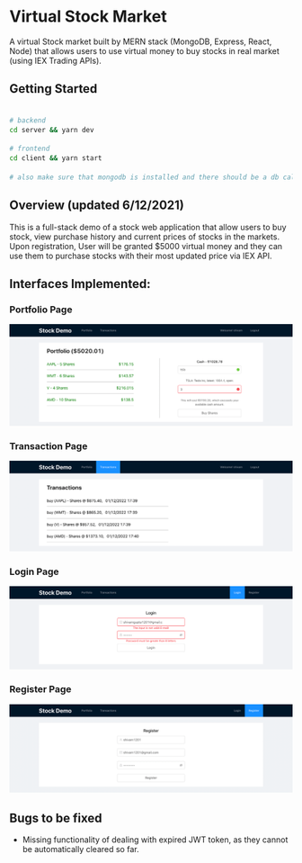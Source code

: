 # Virtual Stock Market

A virtual Stock market built by MERN stack (MongoDB, Express, React, Node) that allows users to use virtual money to buy stocks in real market (using IEX Trading APIs).<br>
<!-- Some dependencies used: Redux, Ant Design, axios, JWT WebToken, etc. -->

<!-- #### Online Demo https://virtual-stock-demo.herokuapp.com/ -->

## Getting Started
```bash

# backend
cd server && yarn dev

# frontend
cd client && yarn start 

# also make sure that mongodb is installed and there should be a db called ttp-test

```

## Overview (updated 6/12/2021)

This is a full-stack demo of a stock web application that allow users to buy stock, view purchase history and current prices of stocks in the markets. Upon registration, User will be granted $5000 virtual money and they can use them to purchase stocks with their most updated price via IEX API.

## Interfaces Implemented:

### Portfolio Page
![portfolio](https://github.com/shiv/Virtual-Stock-Market/blob/master/assets/portfolio.png)

### Transaction Page
![Transactions](https://github.com/shiv/Virtual-Stock-Market/blob/master/assets/transactions.png)

### Login Page
![Login](https://github.com/shiv/Virtual-Stock-Market/blob/master/assets/login.png)

### Register Page
![Register](https://github.com/shiv/Virtual-Stock-Market/blob/master/assets/register.png)

## Bugs to be fixed
 - Missing functionality of dealing with expired JWT token, as they cannot be automatically cleared so far.
